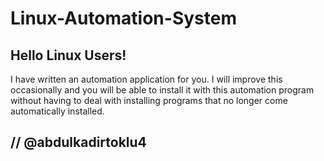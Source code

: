 # Linux-Automation-System

## Hello Linux Users!

I have written an automation application for you. 
I will improve this occasionally and you will be able to install it with this automation program without having to deal with installing programs that no longer come automatically installed.

## // @abdulkadirtoklu4
